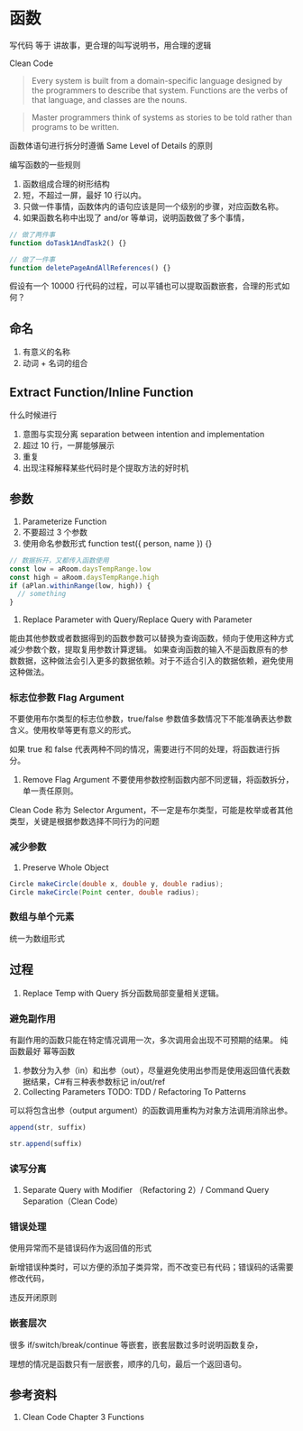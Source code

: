 # 函数

写代码 等于 讲故事，更合理的叫写说明书，用合理的逻辑

Clean Code

> Every system is built from a domain-specific language designed by the programmers to describe that system. Functions are the verbs of that language, and classes are the nouns.

> Master programmers think of systems as stories to be told rather than programs to be written.

函数体语句进行拆分时遵循 Same Level of Details 的原则

编写函数的一些规则

1. 函数组成合理的树形结构
1. 短，不超过一屏，最好 10 行以内。
1. 只做一件事情，函数体内的语句应该是同一个级别的步骤，对应函数名称。
1. 如果函数名称中出现了 and/or 等单词，说明函数做了多个事情，

```js
// 做了两件事
function doTask1AndTask2() {}

// 做了一件事
function deletePageAndAllReferences() {}
```

假设有一个 10000 行代码的过程，可以平铺也可以提取函数嵌套，合理的形式如何？

## 命名

1. 有意义的名称
1. 动词 + 名词的组合

## Extract Function/Inline Function

什么时候进行

1. 意图与实现分离 separation between intention and implementation
1. 超过 10 行，一屏能够展示
1. 重复
1. 出现注释解释某些代码时是个提取方法的好时机

## 参数

1. Parameterize Function
1. 不要超过 3 个参数
1. 使用命名参数形式 function test({ person, name }) {}

```js
// 数据拆开，又都传入函数使用
const low = aRoom.daysTempRange.low
const high = aRoom.daysTempRange.high
if (aPlan.withinRange(low, high)) {
  // something
}
```

1. Replace Parameter with Query/Replace Query with Parameter

能由其他参数或者数据得到的函数参数可以替换为查询函数，倾向于使用这种方式减少参数个数，提取复用参数计算逻辑。
如果查询函数的输入不是函数原有的参数数据，这种做法会引入更多的数据依赖。对于不适合引入的数据依赖，避免使用这种做法。

### 标志位参数 Flag Argument

不要使用布尔类型的标志位参数，true/false 参数值多数情况下不能准确表达参数含义。使用枚举等更有意义的形式。

如果 true 和 false 代表两种不同的情况，需要进行不同的处理，将函数进行拆分。

1. Remove Flag Argument 不要使用参数控制函数内部不同逻辑，将函数拆分，单一责任原则。

Clean Code 称为 Selector Argument，不一定是布尔类型，可能是枚举或者其他类型，关键是根据参数选择不同行为的问题

### 减少参数

1. Preserve Whole Object

```java
Circle makeCircle(double x, double y, double radius);
Circle makeCircle(Point center, double radius);
```

### 数组与单个元素

统一为数组形式

## 过程

1. Replace Temp with Query 拆分函数局部变量相关逻辑。

### 避免副作用

有副作用的函数只能在特定情况调用一次，多次调用会出现不可预期的结果。
纯函数最好
幂等函数

1. 参数分为入参（in）和出参（out），尽量避免使用出参而是使用返回值代表数据结果，C#有三种表参数标记 in/out/ref
1. Collecting Parameters TODO: TDD / Refactoring To Patterns

可以将包含出参（output argument）的函数调用重构为对象方法调用消除出参。

```js
append(str, suffix)

str.append(suffix)
```

### 读写分离

1. Separate Query with Modifier （Refactoring 2）/ Command Query Separation（Clean Code）

### 错误处理

使用异常而不是错误码作为返回值的形式

新增错误种类时，可以方便的添加子类异常，而不改变已有代码；错误码的话需要修改代码，

违反开闭原则

### 嵌套层次

很多 if/switch/break/continue 等嵌套，嵌套层数过多时说明函数复杂，

理想的情况是函数只有一层嵌套，顺序的几句，最后一个返回语句。

## 参考资料

1. Clean Code Chapter 3 Functions
